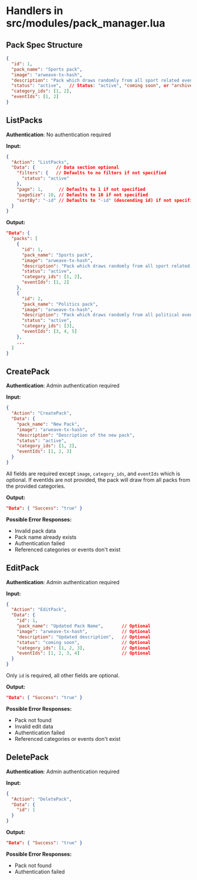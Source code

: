 # Handlers in src/modules/pack_manager.lua

## Pack Spec Structure

```json
{
  "id": 1,
  "pack_name": "Sports pack",
  "image": "arweave-tx-hash",
  "description": "Pack which draws randomly from all sport related events.",
  "status": "active",   // Status: "active", "coming soon", or "archived"
  "category_ids": [1, 2],
  "eventIds": [1, 2]
}
```

## ListPacks

**Authentication**: No authentication required

**Input:**

```json
{
  "Action": "ListPacks",
  "Data": {        // Data section optional
    "filters": {   // Defaults to no filters if not specified
      "status": "active"
    },
    "page": 1,      // Defaults to 1 if not specified
    "pageSize": 10, // Defaults to 10 if not specified
    "sortBy": "-id" // Defaults to "-id" (descending id) if not specified
  }
}
```

**Output:**

```json
"Data": {
  "packs": [
    {
      "id": 1,
      "pack_name": "Sports pack",
      "image": "arweave-tx-hash",
      "description": "Pack which draws randomly from all sport related events.",
      "status": "active",
      "category_ids": [1, 2],
      "eventIds": [1, 2]
    },
    {
      "id": 2,
      "pack_name": "Politics pack",
      "image": "arweave-tx-hash",
      "description": "Pack which draws randomly from all political events.",
      "status": "active",
      "category_ids": [3],
      "eventIds": [3, 4, 5]
    },
    ...
  ]
}
```

## CreatePack

**Authentication**: Admin authentication required

**Input:**

```json
{
  "Action": "CreatePack",
  "Data": {
    "pack_name": "New Pack",
    "image": "arweave-tx-hash",
    "description": "Description of the new pack",
    "status": "active",
    "category_ids": [1, 2],
    "eventIds": [1, 2, 3]
  }
}
```

All fields are required except `image`, `category_ids`, and `eventIds` which is optional. If eventIds are not provided, the pack will draw from all packs from the provided categories.

**Output:**

```json
"Data": { "Success": "true" }
```

**Possible Error Responses:**

- Invalid pack data
- Pack name already exists
- Authentication failed
- Referenced categories or events don't exist

## EditPack

**Authentication**: Admin authentication required

**Input:**

```json
{
  "Action": "EditPack",
  "Data": {
    "id": 1,
    "pack_name": "Updated Pack Name",       // Optional
    "image": "arweave-tx-hash",             // Optional
    "description": "Updated description",   // Optional
    "status": "coming soon",                // Optional
    "category_ids": [1, 2, 3],              // Optional
    "eventIds": [1, 2, 3, 4]                // Optional
  }
}
```

Only `id` is required, all other fields are optional.

**Output:**

```json
"Data": { "Success": "true" }
```

**Possible Error Responses:**

- Pack not found
- Invalid edit data
- Authentication failed
- Referenced categories or events don't exist

## DeletePack

**Authentication**: Admin authentication required

**Input:**

```json
{
  "Action": "DeletePack",
  "Data": {
    "id": 1
  }
}
```

**Output:**

```json
"Data": { "Success": "true" }
```

**Possible Error Responses:**

- Pack not found
- Authentication failed
